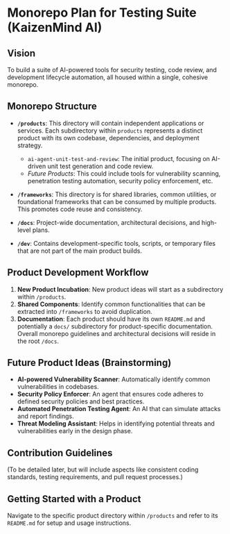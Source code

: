 # Monorepo Plan for Testing Suite (KaizenMind AI)

## Vision

To build a suite of AI-powered tools for security testing, code review, and development lifecycle automation, all housed within a single, cohesive monorepo.

## Monorepo Structure

- **`/products`**: This directory will contain independent applications or services. Each subdirectory within `products` represents a distinct product with its own codebase, dependencies, and deployment strategy.
  - `ai-agent-unit-test-and-review`: The initial product, focusing on AI-driven unit test generation and code review.
  - *Future Products*: This could include tools for vulnerability scanning, penetration testing automation, security policy enforcement, etc.

- **`/frameworks`**: This directory is for shared libraries, common utilities, or foundational frameworks that can be consumed by multiple products. This promotes code reuse and consistency.

- **`/docs`**: Project-wide documentation, architectural decisions, and high-level plans.

- **`/dev`**: Contains development-specific tools, scripts, or temporary files that are not part of the main product builds.

## Product Development Workflow

1.  **New Product Incubation**: New product ideas will start as a subdirectory within `/products`.
2.  **Shared Components**: Identify common functionalities that can be extracted into `/frameworks` to avoid duplication.
3.  **Documentation**: Each product should have its own `README.md` and potentially a `docs/` subdirectory for product-specific documentation. Overall monorepo guidelines and architectural decisions will reside in the root `/docs`.

## Future Product Ideas (Brainstorming)

- **AI-powered Vulnerability Scanner**: Automatically identify common vulnerabilities in codebases.
- **Security Policy Enforcer**: An agent that ensures code adheres to defined security policies and best practices.
- **Automated Penetration Testing Agent**: An AI that can simulate attacks and report findings.
- **Threat Modeling Assistant**: Helps in identifying potential threats and vulnerabilities early in the design phase.

## Contribution Guidelines

(To be detailed later, but will include aspects like consistent coding standards, testing requirements, and pull request processes.)

## Getting Started with a Product

Navigate to the specific product directory within `/products` and refer to its `README.md` for setup and usage instructions.
